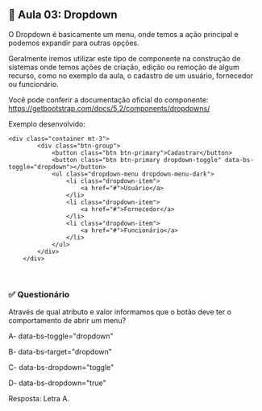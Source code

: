 ## 📝 Aula 03: Dropdown 
O Dropdown é basicamente um menu, onde temos a ação principal e podemos expandir para outras opções.

Geralmente iremos utilizar este tipo de componente na construção de sistemas onde temos ações de criação, edição ou remoção de algum recurso, como no exemplo da aula, o cadastro de um usuário, fornecedor ou funcionário.

Você pode conferir a documentação oficial do componente: https://getbootstrap.com/docs/5.2/components/dropdowns/


Exemplo desenvolvido:
```
<div class="container mt-3">
        <div class="btn-group">
            <button class="btn btn-primary">Cadastrar</button>
            <button class="btn btn-primary dropdown-toggle" data-bs-toggle="dropdown"></button>
            <ul class="dropdown-menu dropdown-menu-dark">
                <li class="dropdown-item">
                    <a href="#">Usuário</a>
                </li>
                <li class="dropdown-item">
                    <a href="#">Fornecedor</a>
                </li>
                <li class="dropdown-item">
                    <a href="#">Funcionário</a>
                </li>
            </ul>
        </div>
    </div>
```

<br>

### ✅ Questionário
Através de qual atributo e valor informamos que o botão deve ter o comportamento de abrir um menu?

A- data-bs-toggle="dropdown"

B- data-bs-target="dropdown"

C- data-bs-dropdown="toggle"

D- data-bs-dropdown="true"  

Resposta: Letra A.